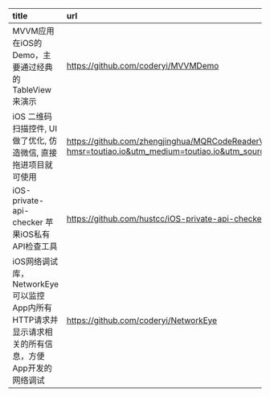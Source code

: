 | title   | url  |
|:--|:--|
MVVM应用在iOS的Demo，主要通过经典的TableView来演示|https://github.com/coderyi/MVVMDemo
iOS 二维码扫描控件, UI 做了优化, 仿造微信, 直接拖进项目就可使用|https://github.com/zhengjinghua/MQRCodeReaderViewController?hmsr=toutiao.io&utm_medium=toutiao.io&utm_source=toutiao.io
iOS-private-api-checker 苹果iOS私有API检查工具|https://github.com/hustcc/iOS-private-api-checker
iOS网络调试库，NetworkEye可以监控App内所有HTTP请求并显示请求相关的所有信息，方便App开发的网络调试|https://github.com/coderyi/NetworkEye
